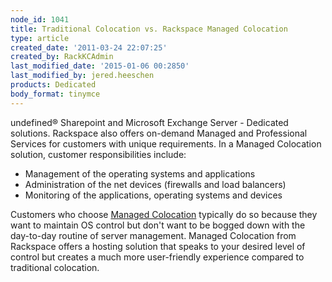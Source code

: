 ```yaml
---
node_id: 1041
title: Traditional Colocation vs. Rackspace Managed Colocation
type: article
created_date: '2011-03-24 22:07:25'
created_by: RackKCAdmin
last_modified_date: '2015-01-06 00:2850'
last_modified_by: jered.heeschen
products: Dedicated
body_format: tinymce
---
```


undefined&reg; Sharepoint and
Microsoft Exchange Server - Dedicated solutions. Rackspace also offers
on-demand Managed and Professional Services for customers with unique
requirements. In a Managed Colocation solution, customer
responsibilities include:    

-   Management of the operating systems and applications
-   Administration of the net devices (firewalls and load balancers)
-   Monitoring of the applications, operating systems and devices

Customers who choose [Managed
Colocation](http://www.rackspace.com/managed_hosting/managed_colocation/index.php)
typically do so because they want to maintain OS control but don't want
to be bogged down with the day-to-day routine of server management.
Managed Colocation from Rackspace offers a hosting solution that speaks
to your desired level of control but creates a much more user-friendly
experience compared to traditional colocation.

